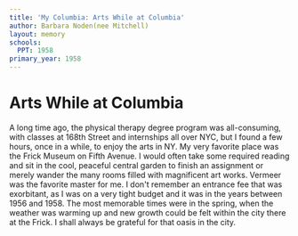 ```yaml
---
title: 'My Columbia: Arts While at Columbia'
author: Barbara Noden(nee Mitchell)
layout: memory
schools:
  PPT: 1958
primary_year: 1958
---
```

# Arts While at Columbia

A long time ago, the physical therapy degree program was all-consuming, with classes at 168th Street and internships all over NYC, but I found a few hours, once in a while, to enjoy the arts in NY. My very favorite place was the Frick Museum on Fifth Avenue. I would often take some required reading and sit in the cool, peaceful central garden to finish an assignment or merely wander the many rooms filled with magnificent art works.  Vermeer was the favorite master for me. I don't remember an entrance fee that was exorbitant, as I was on a very tight budget and it was in the years between 1956 and 1958.  The most memorable times were in the spring, when the weather was warming up and new growth could be felt within the city there at the Frick.  I shall always be grateful for that oasis in the city.
